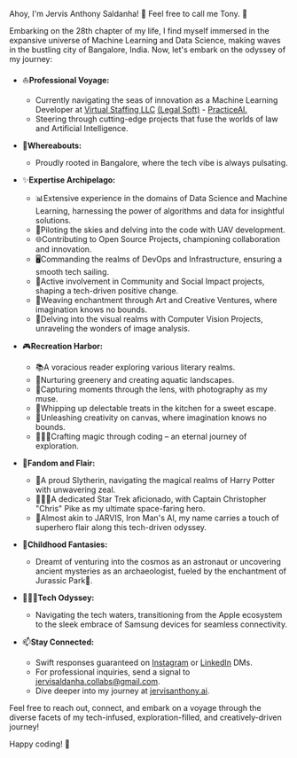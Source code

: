 Ahoy, I'm Jervis Anthony Saldanha! 👋 Feel free to call me Tony. 🚀

Embarking on the 28th chapter of my life, I find myself immersed in the expansive universe of Machine Learning and Data Science, making waves in the bustling city of Bangalore, India. Now, let's embark on the odyssey of my journey:

- ⛵**Professional Voyage:**
  - Currently navigating the seas of innovation as a Machine Learning Developer at [Virtual Staffing LLC](https://virtualstaffing.com/) [(Legal Soft)](https://legalsoft.com/) - [PracticeAI.](https://github.com/PracticeAI)
  - Steering through cutting-edge projects that fuse the worlds of law and Artificial Intelligence.

- 📍**Whereabouts:**
  - Proudly rooted in Bangalore, where the tech vibe is always pulsating.

- ✨**Expertise Archipelago:**
  - 📊Extensive experience in the domains of Data Science and Machine Learning, harnessing the power of algorithms and data for insightful solutions.
  - 🚁Piloting the skies and delving into the code with UAV development.
  - 🌐Contributing to Open Source Projects, championing collaboration and innovation.
  - 🖥️Commanding the realms of DevOps and Infrastructure, ensuring a smooth tech sailing.
  - 👥Active involvement in Community and Social Impact projects, shaping a tech-driven positive change.
  - 🎨Weaving enchantment through Art and Creative Ventures, where imagination knows no bounds.
  - 👀Delving into the visual realms with Computer Vision Projects, unraveling the wonders of image analysis.

- 🎮**Recreation Harbor:**
  - 📚A voracious reader exploring various literary realms.
  - 🌱Nurturing greenery and creating aquatic landscapes.
  - 📸Capturing moments through the lens, with photography as my muse.
  - 🧁Whipping up delectable treats in the kitchen for a sweet escape.
  - 🎨Unleashing creativity on canvas, where imagination knows no bounds.
  - 🧙🏻‍♂️Crafting magic through coding – an eternal journey of exploration.

- 🍿**Fandom and Flair:**
  - 🐍A proud Slytherin, navigating the magical realms of Harry Potter with unwavering zeal.
  - 👨🏻‍🚀A dedicated Star Trek aficionado, with Captain Christopher "Chris" Pike as my ultimate space-faring hero.
  - 🤖Almost akin to JARVIS, Iron Man's AI, my name carries a touch of superhero flair along this tech-driven odyssey.

- 💫**Childhood Fantasies:**
  - Dreamt of venturing into the cosmos as an astronaut or uncovering ancient mysteries as an archaeologist, fueled by the enchantment of Jurassic Park🦖.

- 👨🏻‍💻**Tech Odyssey:**
  - Navigating the tech waters, transitioning from the Apple ecosystem to the sleek embrace of Samsung devices for seamless connectivity.

- 📫**Stay Connected:**
  - Swift responses guaranteed on [Instagram](https://www.instagram.com/saldanhajervis/) or [LinkedIn](https://www.linkedin.com/in/jervis-anthony-saldanha/) DMs.
  - For professional inquiries, send a signal to jervisaldanha.collabs@gmail.com.
  - Dive deeper into my journey at [jervisanthony.ai](http://jervisanthony.ai).

Feel free to reach out, connect, and embark on a voyage through the diverse facets of my tech-infused, exploration-filled, and creatively-driven journey! 

Happy coding! 🚀
<!---
JervisAnthony/JervisAnthony is a ✨ special ✨ repository because its `README.md` (this file) appears on your GitHub profile.
You can click the Preview link to take a look at your changes.
--->




